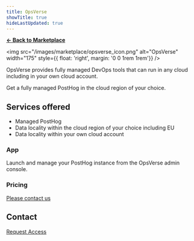 ```yaml
---
title: OpsVerse
showTitle: true
hideLastUpdated: true
---
```


**[← Back to Marketplace](/marketplace)**

<img src="/images/marketplace/opsverse_icon.png" alt="OpsVerse" width="175" style={{ float: 'right', margin: '0 0 1rem 1rem'}} />

OpsVerse provides fully managed DevOps tools that can run in any cloud including in your own cloud account.

Get a fully managed PostHog in the cloud region of your choice.

## Services offered

- Managed PostHog
- Data locality within the cloud region of your choice including EU
- Data locality within your own cloud account

### App
Launch and manage your PostHog instance from the OpsVerse admin console.
 
### Pricing

[Please contact us](https://opsverse.io/fully-managed-posthog/)

## Contact

[Request Access](https://opsverse.io/fully-managed-posthog/)
